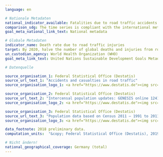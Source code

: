 ```yaml
---
language: en

# Nationale Metadaten
national_indicator_available: Fatalities due to road traffic accidents
comparison_sdg: The time series is compliant with the international metadata description.
goal_meta_national_link_text: National metadata

# Globale Metadaten
indicator_name: Death rate due to road traffic injuries
target: By 2020, halve the number of global deaths and injuries from road traffic accidents
un_custodian_agency: World Health Organization (WHO)
goal_meta_link_text: United Nations Sustainable Development Goals Metadata

# Datenquelle

source_organisation_1: Federal Statistical Office (Destatis)
source_url_text_1: "Accidents and casualties in road traffic"
source_organisation_logo_1: <a href="https://www.destatis.de"><img src="https://g205sdgs.github.io/sdg-indicators/public/LogosEn/destatis.png" alt="Logo Destatis" /></a>

source_organisation_2: Federal Statistical Office (Destatis)
source_url_text_2: "Intercensal population updates: GENESIS online 12411-0003"
source_organisation_logo_2: <a href="https://www.destatis.de"><img src="https://g205sdgs.github.io/sdg-indicators/public/LogosEn/destatis.png" alt="Logo Destatis" /></a>

source_organisation_3: Federal Statistical Office (Destatis)
source_url_text_3: "Population data based on Census 2011 – 1991 to 2011 (Only available in German)"
source_organisation_logo_3: <a href="https://www.destatis.de"><img src="https://g205sdgs.github.io/sdg-indicators/public/LogosEn/destatis.png" alt="Logo Destatis" /></a>

data_footnote: 2018 preliminary data.
computation_units:  "&copy; Federal Statistical Office (Destatis), 2019"

# Nicht ändern!
national_geographical_coverage: Germany (total)
---
```

